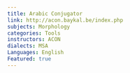 ```yaml
---
title: Arabic Conjugator
link: http://acon.baykal.be/index.php
subjects: Morphology
categories: Tools
instructors: ACON
dialects: MSA
Languages: English
Featured: true
---
```


